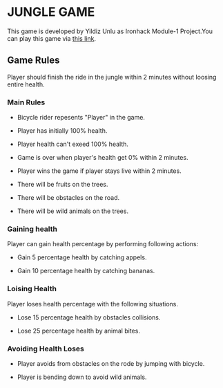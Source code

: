 # JUNGLE GAME

This game is developed by Yildiz Unlu as Ironhack Module-1 Project.You can play this game
via [this link](https://yildizzor.github.io/jungle_game_alternative/).

## Game Rules

Player should finish the ride in the jungle within 2 minutes without loosing entire health.

### Main Rules

- Bicycle rider repesents "Player" in the game.

- Player has initially 100% health.

- Player health can't exeed 100% health.

- Game is over when player's health get 0% within 2 minutes.

- Player wins the game if player stays live within 2 minutes.

- There will be fruits on the trees.

- There will be obstacles on the road.

- There will be wild animals on the trees.

### Gaining health

Player can gain health percentage by performing following actions:

- Gain 5 percentage health by catching appels.

- Gain 10 percentage health by catching bananas.

### Loising Health

Player loses health percentage with the following situations.

- Lose 15 percentage health by obstacles collisions.

- Lose 25 percentage health by animal bites.

### Avoiding Health Loses

- Player avoids from obstacles on the rode by jumping with bicycle.

- Player is bending down to avoid wild animals.
